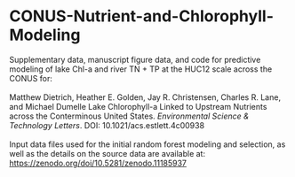 # CONUS-Nutrient-and-Chlorophyll-Modeling
Supplementary data, manuscript figure data, and code for predictive modeling of lake Chl-a and river TN + TP at the HUC12 scale across the CONUS for:<br />
<br />Matthew Dietrich, Heather E. Golden, Jay R. Christensen, Charles R. Lane, and Michael Dumelle
Lake Chlorophyll-a Linked to Upstream Nutrients across the Conterminous United States. _Environmental Science & Technology Letters_. DOI: 10.1021/acs.estlett.4c00938<br />
<br />Input data files used for the initial random forest modeling and selection, as well as the details on the source data are available at: https://zenodo.org/doi/10.5281/zenodo.11185937
